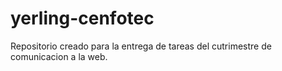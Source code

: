 # yerling-cenfotec
Repositorio creado para la entrega de tareas del cutrimestre de comunicacion a la web.
